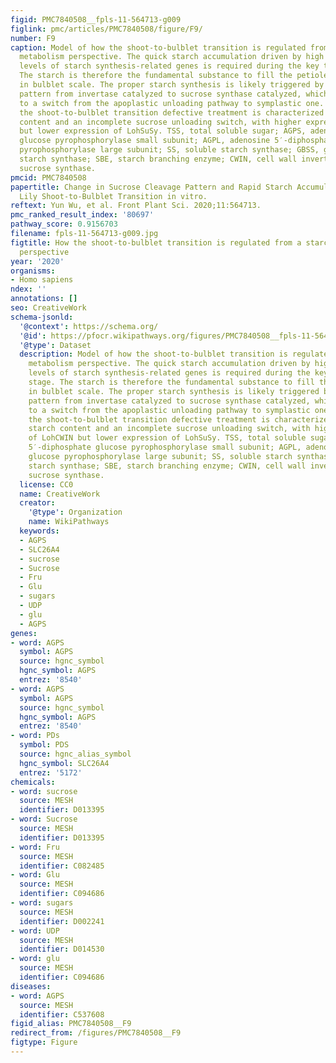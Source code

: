 ```yaml
---
figid: PMC7840508__fpls-11-564713-g009
figlink: pmc/articles/PMC7840508/figure/F9/
number: F9
caption: Model of how the shoot-to-bulblet transition is regulated from a starch–sucrose
  metabolism perspective. The quick starch accumulation driven by high expression
  levels of starch synthesis-related genes is required during the key transition stage.
  The starch is therefore the fundamental substance to fill the petiole resulting
  in bulblet scale. The proper starch synthesis is likely triggered by sucrose cleavage
  pattern from invertase catalyzed to sucrose synthase catalyzed, which corresponds
  to a switch from the apoplastic unloading pathway to symplastic one. Nevertheless,
  the shoot-to-bulblet transition defective treatment is characterized by lower starch
  content and an incomplete sucrose unloading switch, with higher expression of LohCWIN
  but lower expression of LohSuSy. TSS, total soluble sugar; AGPS, adenosine 5′-diphosphate
  glucose pyrophosphorylase small subunit; AGPL, adenosine 5′-diphosphate glucose
  pyrophosphorylase large subunit; SS, soluble starch synthase; GBSS, granule-bound
  starch synthase; SBE, starch branching enzyme; CWIN, cell wall invertase; SuSy,
  sucrose synthase.
pmcid: PMC7840508
papertitle: Change in Sucrose Cleavage Pattern and Rapid Starch Accumulation Govern
  Lily Shoot-to-Bulblet Transition in vitro.
reftext: Yun Wu, et al. Front Plant Sci. 2020;11:564713.
pmc_ranked_result_index: '80697'
pathway_score: 0.9156703
filename: fpls-11-564713-g009.jpg
figtitle: How the shoot-to-bulblet transition is regulated from a starch–sucrose metabolism
  perspective
year: '2020'
organisms:
- Homo sapiens
ndex: ''
annotations: []
seo: CreativeWork
schema-jsonld:
  '@context': https://schema.org/
  '@id': https://pfocr.wikipathways.org/figures/PMC7840508__fpls-11-564713-g009.html
  '@type': Dataset
  description: Model of how the shoot-to-bulblet transition is regulated from a starch–sucrose
    metabolism perspective. The quick starch accumulation driven by high expression
    levels of starch synthesis-related genes is required during the key transition
    stage. The starch is therefore the fundamental substance to fill the petiole resulting
    in bulblet scale. The proper starch synthesis is likely triggered by sucrose cleavage
    pattern from invertase catalyzed to sucrose synthase catalyzed, which corresponds
    to a switch from the apoplastic unloading pathway to symplastic one. Nevertheless,
    the shoot-to-bulblet transition defective treatment is characterized by lower
    starch content and an incomplete sucrose unloading switch, with higher expression
    of LohCWIN but lower expression of LohSuSy. TSS, total soluble sugar; AGPS, adenosine
    5′-diphosphate glucose pyrophosphorylase small subunit; AGPL, adenosine 5′-diphosphate
    glucose pyrophosphorylase large subunit; SS, soluble starch synthase; GBSS, granule-bound
    starch synthase; SBE, starch branching enzyme; CWIN, cell wall invertase; SuSy,
    sucrose synthase.
  license: CC0
  name: CreativeWork
  creator:
    '@type': Organization
    name: WikiPathways
  keywords:
  - AGPS
  - SLC26A4
  - sucrose
  - Sucrose
  - Fru
  - Glu
  - sugars
  - UDP
  - glu
  - AGPS
genes:
- word: AGPS
  symbol: AGPS
  source: hgnc_symbol
  hgnc_symbol: AGPS
  entrez: '8540'
- word: AGPS
  symbol: AGPS
  source: hgnc_symbol
  hgnc_symbol: AGPS
  entrez: '8540'
- word: PDs
  symbol: PDS
  source: hgnc_alias_symbol
  hgnc_symbol: SLC26A4
  entrez: '5172'
chemicals:
- word: sucrose
  source: MESH
  identifier: D013395
- word: Sucrose
  source: MESH
  identifier: D013395
- word: Fru
  source: MESH
  identifier: C082485
- word: Glu
  source: MESH
  identifier: C094686
- word: sugars
  source: MESH
  identifier: D002241
- word: UDP
  source: MESH
  identifier: D014530
- word: glu
  source: MESH
  identifier: C094686
diseases:
- word: AGPS
  source: MESH
  identifier: C537608
figid_alias: PMC7840508__F9
redirect_from: /figures/PMC7840508__F9
figtype: Figure
---
```

